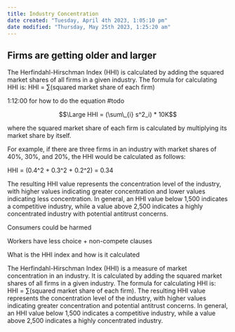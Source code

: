 ```yaml
---
title: Industry Concentration
date created: "Tuesday, April 4th 2023, 1:05:10 pm"
date modified: "Thursday, May 25th 2023, 1:25:20 am"
---
```


## Firms are getting older and larger

The Herfindahl-Hirschman Index (HHI) is calculated by adding the squared market shares of all firms in a given industry. The formula for calculating HHI is:
HHI = ∑(squared market share of each firm)

1:12:00 for how to do the equation #todo

$$\Large HHI = (\sum\_{i} s^2_i) * 10K$$

where the squared market share of each firm is calculated by multiplying its market share by itself.

For example, if there are three firms in an industry with market shares of 40%, 30%, and 20%, the HHI would be calculated as follows:

HHI = (0.4^2 + 0.3^2 + 0.2^2) = 0.34

The resulting HHI value represents the concentration level of the industry, with higher values indicating greater concentration and lower values indicating less concentration. In general, an HHI value below 1,500 indicates a competitive industry, while a value above 2,500 indicates a highly concentrated industry with potential antitrust concerns. 

Consumers could be harmed

Workers have less choice + non-compete clauses

What is the HHI index and how is it calculated

The Herfindahl-Hirschman Index (HHI) is a measure of market concentration in an industry. It is calculated by adding the squared market shares of all firms in a given industry. The formula for calculating HHI is: HHI = ∑(squared market share of each firm). The resulting HHI value represents the concentration level of the industry, with higher values indicating greater concentration and potential antitrust concerns. In general, an HHI value below 1,500 indicates a competitive industry, while a value above 2,500 indicates a highly concentrated industry.

